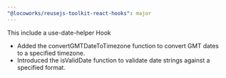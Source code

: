 ```yaml
---
"@locoworks/reusejs-toolkit-react-hooks": major
---
```


This include a use-date-helper Hook

- Added the convertGMTDateToTimezone function to convert GMT dates to a specified timezone.
- Introduced the isValidDate function to validate date strings against a specified format.
